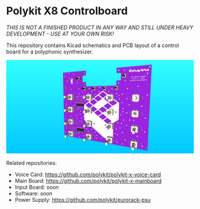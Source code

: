 # Polykit X8 Controlboard

_THIS IS NOT A FINISHED PRODUCT IN ANY WAY AND STILL UNDER HEAVY DEVELOPMENT - USE AT YOUR OWN RISK!_

This repository contains Kicad schematics and PCB layout of a control board for a polyphonic synthesizer.

![Polykit X8 Main Board Rendering](polykit-x-controlboard-rendering.jpg)

Related repositories:

* Voice Card: https://github.com/polykit/polykit-x-voice-card
* Main Board: https://github.com/polykit/polykit-x-mainboard
* Input Board: _soon_
* Software: _soon_
* Power Supply: https://github.com/polykit/eurorack-psu
